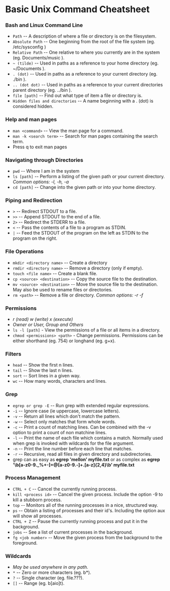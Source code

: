 # Basic Unix Command Cheatsheet

### Bash and Linux Command Line

- `Path` -- A description of where a file or directory is on the filesystem.
- `Absolute Path` -- One beginning from the root of the file system (eg. /etc/sysconfig )
- `Relative Path` -- One relative to where you currently are in the system (eg. Documents/music ).
- `~ (tilde)` -- Used in paths as a reference to your home directory (eg. ~/Documents ).
- `. (dot)` -- Used in paths as a reference to your current directory (eg. ./bin ).
- `.. (dot dot)` -- Used in paths as a reference to your current directories parent directory (eg. ../bin ).
- `file [path]` -- Find out what type of item a file or directory is.
- `Hidden files and directories` -- A name beginning with a . (dot) is considered hidden.

### Help and man pages

- `man <command>` -- View the man page for a command.
- `man -k <search term>` -- Search for man pages containing the search term.
- Press q to exit man pages

### Navigating through Directories

- `pwd` -- Where I am in the system
- `ls [path]` -- Perform a listing of the given path or your current directory.
  _Common options: -l, -h, -a_
- `cd [path]` -- Change into the given path or into your home directory.

### Piping and Redirection

- `>` -- Redirect STDOUT to a file.
- `>>` -- Append STDOUT to the end of a file.
- `2>` -- Redirect the STDERR to a file.
- `<` -- Pass the contents of a file to a program as STDIN.
- `|` -- Feed the STDOUT of the program on the left as STDIN to the program on the right.

### File Operations

- `mkdir <directory name>` -- Create a directory
- `rmdir <directory name>` -- Remove a directory (only if empty).
- `touch <file name>` -- Create a blank file.
- `cp <source> <destination>` -- Copy the source file to the destination.
- `mv <source> <destination>` -- Move the source file to the destination. May also be used to rename files or directories.
- `rm <path>` -- Remove a file or directory. _Common options: -r -f_

### Permissions

- _r (read) w (write) x (execute)_
- _Owner or User, Group and Others_
- `ls -l [path]` - View the permissions of a file or all items in a directory.
- `chmod <permissions> <path>` - Change permissions. Permissions can be either shorthand (eg. 754) or longhand (eg. g+x).

### Filters 

- `head` -- Show the first n lines.
- `tail` -- Show the last n lines.
- `sort` -- Sort lines in a given way.
- `wc` -- How many words, characters and lines.

### Grep

- `egrep or grep -E` -- Run grep with extended regular expressions.
- `-i` -- Ignore case (ie uppercase, lowercase letters).
- `-v` -- Return all lines which don't match the pattern.
- `-w` -- Select only matches that form whole words.
- `-c` -- Print a count of matching lines. Can be combined with the -v option to print a count of non matchine lines.
- `-l` -- Print the name of each file which contains a match. Normally used when grep is invoked with wildcards for the file argument.
- `-n` -- Print the line number before each line that matches.
- `-r` -- Recursive, read all files in given directory and subdirectories.
- grep can as easy as __egrep 'mellon' myfile.txt__ or as complex as __egrep '\b[a-z0-9._%+-]+@[a-z0-9.-]+\.[a-z]{2,4}\b' myfile.txt__

### Process Management

- `CTRL + C` -- Cancel the currently running process.
- `kill <process id>` -- Cancel the given process. Include the option -9 to kill a stubborn process.
- `top` -- Monitors all of the running processes in a nice, structured way.
- `ps` -- Obtain a listing of processes and their id's. Including the option aux will show all processes.
- `CTRL + Z` -- Pause the currently running process and put it in the background.
- `jobs` -- See a list of current processes in the background. 
- `fg <job number>` -- Move the given process from the background to the foreground.

### Wildcards

- _May be used anywhere in any path._
- `*` -- Zero or more characters (eg. b*).
- `?` -- Single character (eg. file.???).
- `[]` -- Range (eg. b[aio]t).

